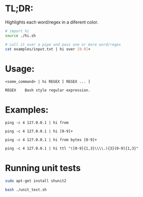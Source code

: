# TL;DR:

Highlights each word/regex in a diferent color.

```bash
# import hi
source ./hi.sh

# call it over a pipe and pass one or more word/regex
cat examples/input.txt | hi over [0-9]+
```

# Usage:

```
<some_command> | hi REGEX [ REGEX ... ]

REGEX    Bash style regular expression. 
```

# Examples: 

```
ping -c 4 127.0.0.1 | hi from

ping -c 4 127.0.0.1 | hi [0-9]+

ping -c 4 127.0.0.1 | hi from bytes [0-9]+
 
ping -c 4 127.0.0.1 | hi ttl "([0-9]{1,3}\\\\.){3}[0-9]{1,3}"

```

# Running unit tests

```bash
sudo apt-get install shunit2

bash ./unit_test.sh
```